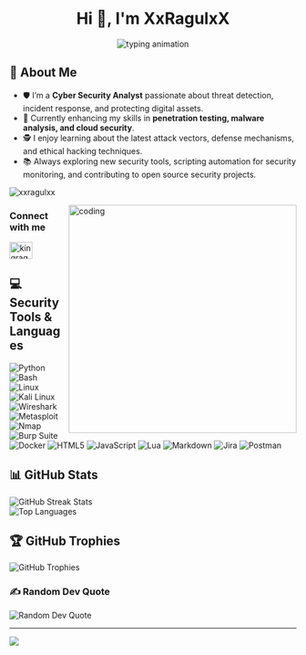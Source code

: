 <h1 align="center">Hi 👋, I'm XxRagulxX</h1>

<p align="center">
  <img src="https://readme-typing-svg.herokuapp.com/?lines=Cyber+Security+Analyst;Passionate+about+Securing+the+Digital+World;Always+Learning+New+Attack+&+Defend+Techniques;Let's+Connect+and+Build+Safer+Systems!&center=true&size=20" alt="typing animation">
</p>

## 💫 About Me

- 🛡️ I’m a **Cyber Security Analyst** passionate about threat detection, incident response, and protecting digital assets.
- 🌱 Currently enhancing my skills in **penetration testing, malware analysis, and cloud security**.
- 🕵️ I enjoy learning about the latest attack vectors, defense mechanisms, and ethical hacking techniques.
- 📚 Always exploring new security tools, scripting automation for security monitoring, and contributing to open source security projects.

<p align="left">
  <img src="https://komarev.com/ghpvc/?username=xxragulxx&label=Profile%20views&color=0e75b6&style=flat" alt="xxragulxx" />
</p>

<img align="right" alt="coding" width="400" src="https://github.com/XxRagulxX/XxRagulxX/blob/main/animated.gif">

### Connect with me
<p align="left">
  <a href="https://twitter.com/kingragul1" target="_blank">
    <img src="https://raw.githubusercontent.com/rahuldkjain/github-profile-readme-generator/master/src/images/icons/Social/twitter.svg" alt="kingragul1" height="30" width="40" />
  </a>
</p>

## 💻 Security Tools & Languages

![Python](https://img.shields.io/badge/python-3670A0?style=for-the-badge&logo=python&logoColor=ffdd54)
![Bash](https://img.shields.io/badge/shell_script-%23121011.svg?style=for-the-badge&logo=gnu-bash&logoColor=white)
![Linux](https://img.shields.io/badge/Linux-FCC624?style=for-the-badge&logo=linux&logoColor=black)
![Kali Linux](https://img.shields.io/badge/Kali-557C94?style=for-the-badge&logo=kali-linux&logoColor=white)
![Wireshark](https://img.shields.io/badge/wireshark-%231072b3.svg?style=for-the-badge&logo=wireshark&logoColor=white)
![Metasploit](https://img.shields.io/badge/metasploit-2E2EFE?style=for-the-badge&logo=metasploit&logoColor=white)
![Nmap](https://img.shields.io/badge/nmap-34495E?style=for-the-badge)
![Burp Suite](https://img.shields.io/badge/burpsuite-FCA121?style=for-the-badge)
![Docker](https://img.shields.io/badge/docker-%230db7ed.svg?style=for-the-badge&logo=docker&logoColor=white)
![HTML5](https://img.shields.io/badge/html5-%23E34F26.svg?style=for-the-badge&logo=html5&logoColor=white)
![JavaScript](https://img.shields.io/badge/javascript-%23323330.svg?style=for-the-badge&logo=javascript&logoColor=%23F7DF1E)
![Lua](https://img.shields.io/badge/lua-%232C2D72.svg?style=for-the-badge&logo=lua&logoColor=white)
![Markdown](https://img.shields.io/badge/markdown-%23000000.svg?style=for-the-badge&logo=markdown&logoColor=white)
![Jira](https://img.shields.io/badge/jira-%230A0FFF.svg?style=for-the-badge&logo=jira&logoColor=white)
![Postman](https://img.shields.io/badge/Postman-FF6C37?style=for-the-badge&logo=postman&logoColor=white)

## 📊 GitHub Stats

<p align="left">
  <img src="https://github-readme-streak-stats.herokuapp.com/?user=XxRagulxX&theme=radical&hide_border=false" alt="GitHub Streak Stats"/>
  <br/>
  <img src="https://github-readme-stats.vercel.app/api/top-langs/?username=XxRagulxX&theme=radical&hide_border=false&count_private=false&layout=compact" alt="Top Languages"/>
</p>

## 🏆 GitHub Trophies

<p align="left">
  <img src="https://github-profile-trophy.vercel.app/?username=XxRagulxX&theme=radical&no-frame=false&no-bg=true&margin-w=4" alt="GitHub Trophies"/>
</p>

### ✍️ Random Dev Quote

<p align="left">
  <img src="https://quotes-github-readme.vercel.app/api?type=horizontal&theme=radical" alt="Random Dev Quote" />
</p>

---

[![](https://visitcount.itsvg.in/api?id=XxRagulxX&icon=0&color=0)](https://visitcount.itsvg.in)
